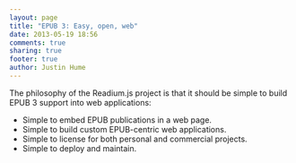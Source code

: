```yaml
---
layout: page
title: "EPUB 3: Easy, open, web"
date: 2013-05-19 18:56
comments: true
sharing: true
footer: true
author: Justin Hume
---
```


The philosophy of the Readium.js project is that it should be simple to build EPUB 3 support into web applications:

* Simple to embed EPUB publications in a web page.
* Simple to build custom EPUB-centric web applications.
* Simple to license for both personal and commercial projects. 
* Simple to deploy and maintain.